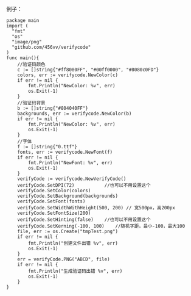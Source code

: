 例子：

    package main
    import (
      "fmt"
      "os"
      "image/png"
      "github.com/456vv/verifycode"
    )
    func main(){
        //验证码颜色
        c := []string{"#ff8080FF", "#00ff0000", "#8080c0FD"}
        colors, err := verifycode.NewColor(c)
        if err != nil {
            fmt.Println("NewColor: %v", err)
            os.Exit(-1)
        }
        //验证码背景
        b := []string{"#804040FF"}
        backgrounds, err := verifycode.NewColor(b)
        if err != nil {
            fmt.Println("NewColor: %v", err)
            os.Exit(-1)
        }
        //字体
        f := []string{"0.ttf"}
        fonts, err := verifycode.NewFont(f)
        if err != nil {
            fmt.Println("NewFont: %v", err)
            os.Exit(-1)
        }
        verifyCode := verifycode.NewVerifyCode()
        verifyCode.SetDPI(72)           //也可以不用设置这个
        verifyCode.SetColor(colors)
        verifyCode.SetBackground(backgrounds)
        verifyCode.SetFont(fonts)
        verifyCode.SetWidthWithHeight(500, 200) // 宽500px，高200px
        verifyCode.SetFontSize(200)
        verifyCode.SetHinting(false)    //也可以不用设置这个
        verifyCode.SetKerning(-100, 100)    //随机字距，最小-100，最大100
        file, err := os.Create("tmpTest.png")
        if err != nil {
            fmt.Println("创建文件出错 %v", err)
            os.Exit(-1)
        }
        err = verifyCode.PNG("ABCD", file)
        if err != nil {
            fmt.Println("生成验证码出错 %v", err)
            os.Exit(-1)
        }
    }
